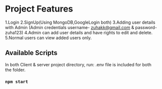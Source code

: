 # Project Features

1.Login
2.SignUp(Using MongoDB,GoogleLogin both)
3.Adding user details with Admin (Admin credentials username- zuhakk@gmail.com & password- zuha123)
4.Admin can add user details and have rights to edit and delete.
5.Normal users can view added users only.

## Available Scripts

In both Client & server project directory, run:
.env file is included for both the folder.

### `npm start`
